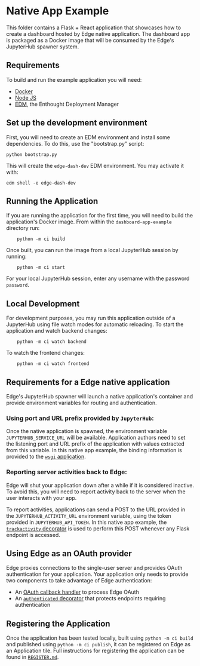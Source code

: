 # Native App Example

This folder contains a Flask + React application that showcases how to
create a dashboard hosted by Edge native application. The dashboard app is packaged as 
a Docker image that will be consumed by the Edge's JupyterHub spawner system.

## Requirements

To build and run the example application you will need:
- [Docker](https://docker.com)
- [Node JS](https://nodejs.org)
- [EDM](https://www.enthought.com/edm/), the Enthought Deployment Manager 

## Set up the development environment

First, you will need to create an EDM environment and install some dependencies.
To do this, use the "bootstrap.py" script:

```commandline
python bootstrap.py
```

This will create the `edge-dash-dev` EDM environment.  You may activate it with:

```commandline
edm shell -e edge-dash-dev
```   

## Running the Application

If you are running the application for the first time, you will need to build
the application's Docker image. From within the `dashboard-app-example` directory
run:

```commandline
    python -m ci build
```

Once built, you can run the image from a local JupyterHub session by running:

```commandline
    python -m ci start
```

For your local JupyterHub session, enter any username with the password `password`.

## Local Development

For development purposes, you may run this application outside of a JupyterHub using file
watch modes for automatic reloading. To start the application and watch backend changes:

```commandline
    python -m ci watch backend
```
To watch the frontend changes:

```commandline
    python -m ci watch frontend
```


## Requirements for a Edge native application

Edge's JupyterHub spawner will launch a native application's container and provide
environment variables for routing and authentication.

### Using port and URL prefix provided by `JupyterHub`: 

Once the native application is spawned, the environment variable `JUPYTERHUB_SERVICE_URL`
will be available. Application authors need to set the listening port and URL prefix of the
application with values extracted from this variable. In this native app example,
the binding information is provided to the [`wsgi` application](./src/wsgi.py#L43).

### Reporting server activities back to Edge: 

Edge will shut your application down after a while if it is considered inactive.
To avoid this, you will need to report activity back to the server when the user
interacts with your app. 

To report activities, applications can send a POST to the URL provided in the
`JUPYTERHUB_ACTIVITY_URL` environment variable, using the token provided
in `JUPYTERHUB_API_TOKEN`. In this native app example, the 
[`trackactivity` decorator](./src/app.py#L61) is used to perform this POST
whenever any Flask endpoint is accessed.

## Using Edge as an OAuth provider

Edge proxies connections to the single-user server and provides OAuth authentication
for your application. Your application only needs to provide two components to take
advantage of Edge authentication:
- An [OAuth callback handler](./src/app.py#L182) to process Edge OAuth
- An [`authenticated` decorator](./src/app#L90) that protects endpoints requiring authentication

## Registering the Application

Once the application has been tested locally, built using `python -m ci build` and
published using `python -m ci publish`, it can be registered on Edge as an Application tile.
Full instructions for registering the application can be found in [`REGISTER.md`](./REGISTER.md).